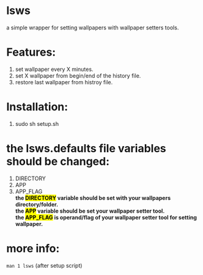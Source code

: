 # lsws
a simple wrapper for setting wallpapers with wallpaper setters tools.
# Features:
1. set wallpaper every X minutes.
2. set X wallpaper from  begin/end of the history file.
3. restore last wallpaper from histroy file.
# Installation:
1. sudo sh setup.sh
# the lsws.defaults file variables should be changed:
1. DIRECTORY
2. APP
3. APP_FLAG<br />
**the <mark>DIRECTORY</mark> variable should be set with your wallpapers directory/folder.**<br />
**the <mark>APP</mark> variable should be set your wallpaper setter tool.**<br />
**the <mark>APP_FLAG</mark> is operand/flag of your wallpaper setter tool for setting wallpaper.**<br />
# more info:
`man 1 lsws` (after setup script)
